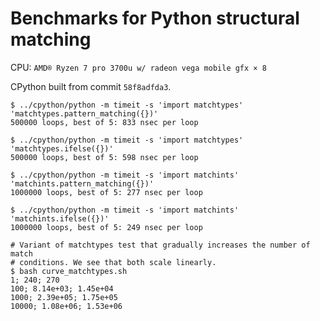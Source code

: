 # Benchmarks for Python structural matching

CPU: `AMD® Ryzen 7 pro 3700u w/ radeon vega mobile gfx × 8`

CPython built from commit `58f8adfda3`.

```
$ ../cpython/python -m timeit -s 'import matchtypes' 'matchtypes.pattern_matching({})'
500000 loops, best of 5: 833 nsec per loop
```

```
$ ../cpython/python -m timeit -s 'import matchtypes' 'matchtypes.ifelse({})'
500000 loops, best of 5: 598 nsec per loop
```

```
$ ../cpython/python -m timeit -s 'import matchints' 'matchints.pattern_matching({})'
1000000 loops, best of 5: 277 nsec per loop
```

```
$ ../cpython/python -m timeit -s 'import matchints' 'matchints.ifelse({})'
1000000 loops, best of 5: 249 nsec per loop
```

```
# Variant of matchtypes test that gradually increases the number of match
# conditions. We see that both scale linearly.
$ bash curve_matchtypes.sh
1; 240; 270
100; 8.14e+03; 1.45e+04
1000; 2.39e+05; 1.75e+05
10000; 1.08e+06; 1.53e+06
```

